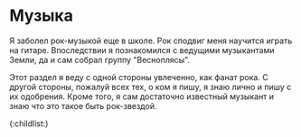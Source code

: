 # Музыка

Я заболел рок-музыкой еще в школе. Рок сподвиг меня научится играть на гитаре. Впоследствии я познакомился с ведущими музыкантами Земли, да и сам собрал группу "Весноплясы".

Этот раздел я веду с одной стороны увлеченно, как фанат рока. С другой стороны, пожалуй всех тех, о ком я пишу, я знаю лично и пишу с их одобрения. Кроме того, я сам достаточно известный музыкант и знаю что это такое быть рок-звездой.

(:childlist:)
